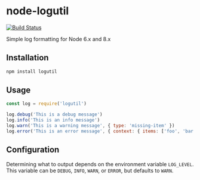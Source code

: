 # node-logutil

[![Build Status](https://travis-ci.org/connectedcars/node-logutil.svg?branch=master)](https://travis-ci.org/connectedcars/node-logutil)

Simple log formatting for Node 6.x and 8.x

## Installation

``` javascript
npm install logutil
```

## Usage

``` javascript
const log = require('logutil')

log.debug('This is a debug message')
log.info('This is an info message')
log.warn('This is a warning message', { type: 'missing-item' })
log.error('This is an error message', { context: { items: ['foo', 'bar'] } })
```

## Configuration

Determining what to output depends on the environment variable `LOG_LEVEL`. This variable can be `DEBUG`, `INFO`, `WARN`, or `ERROR`, but defaults to `WARN`.
